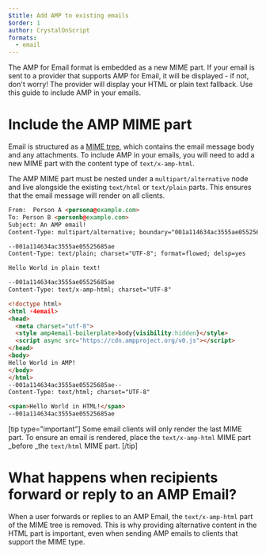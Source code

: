 ```yaml
---
$title: Add AMP to existing emails
$order: 1
author: CrystalOnScript
formats:
  - email
---
```


The AMP for Email format is embedded as a new MIME part. If your email is sent to a provider that supports AMP for Email, it will be displayed - if not, don't worry! The provider will display your HTML or plain text fallback. Use this guide to include AMP in your emails.


# Include the AMP MIME part

Email is structured as a [MIME tree](https://en.wikipedia.org/wiki/MIME), which contains the email message body and any attachments. To include AMP in your emails, you will need to add a new MIME part with the content type of `text/x-amp-html`.

The AMP MIME part must be nested under a `multipart/alternative` node and live alongside the existing `text/html` or `text/plain` parts. This ensures that the email message will render on all clients.


```html
From:  Person A <persona@example.com>
To: Person B <personb@example.com>
Subject: An AMP email!
Content-Type: multipart/alternative; boundary="001a114634ac3555ae05525685ae"

--001a114634ac3555ae05525685ae
Content-Type: text/plain; charset="UTF-8"; format=flowed; delsp=yes

Hello World in plain text!

--001a114634ac3555ae05525685ae
Content-Type: text/x-amp-html; charset="UTF-8"

<!doctype html>
<html ⚡4email>
<head>
  <meta charset="utf-8">
  <style amp4email-boilerplate>body{visibility:hidden}</style>
  <script async src="https://cdn.ampproject.org/v0.js"></script>
</head>
<body>
Hello World in AMP!
</body>
</html>
--001a114634ac3555ae05525685ae--
Content-Type: text/html; charset="UTF-8"

<span>Hello World in HTML!</span>
--001a114634ac3555ae05525685ae

```
[tip type="important"]
    Some email clients will only render the last MIME part. To ensure an email is rendered, place the `text/x-amp-html` MIME part _before _the `text/html` MIME part.
[/tip]

# What happens when recipients forward or reply to an AMP Email?

When a user forwards or replies to an AMP Email, the `text/x-amp-html` part of the MIME tree is removed. This is why providing alternative content in the HTML part is important, even when sending AMP emails to clients that support the MIME type.
